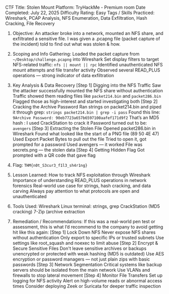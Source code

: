 CTF Title: Stolen Mount
Platform: TryHackMe - Premium room
Date Completed: July 22, 2025
Difficulty Rating: Easy
Tags / Skills Practiced: Wireshark, PCAP Analysis, NFS Enumeration, Data Exfiltration, Hash Cracking, File Recovery

1. Objective: 
      An attacker broke into a network, mounted an NFS share, and exfiltrated a sensitive file. I was given a .pcapng file (packet capture of the incident) told to find out what was stolen & how.
2. Scoping and Info Gathering:
      Loaded the packet capture from `~/Desktop/challenge.pcapng` into Wireshark
      Set display filters to target NFS-related traffic:
      `nfs || mount || rpc`
      Identified unauthenticated NFS mount attempts and file transfer activity
      Observed several READ_PLUS operations — strong indicator of data exfiltration
3. Key Analysis & Data Recovery
      [Step 1] Digging into the NFS Traffic
        Saw the attacker successfully mounted the NFS share without authentication
        Traffic showed them reading files like `packet214.bin` and `packet286.bin`
        Flagged those as high-interest and started investigating both
      [Step 2] Cracking the Archive Password
        Ran strings on packet214.bin and piped it through grep:
        `strings packet214.bin | grep -i pass`
        Found this line:
       ` 9Archive Password: 90eb7723a657b6597100aafef171d9f2`
        That’s an MD5 hash : I used CrackStation to crack it
        Password turned out to be: `avengers`
      [Step 3] Extracting the Stolen File
        Opened packet286.bin in Wireshark
        Found what looked like the start of a PNG file (89 50 4E 47)
        Used Export Packet Bytes to pull out the file
        Tried to open it, got prompted for a password
        Used avengers — it worked
        File was secrets.png — the stolen data 
  	[Step 4] Getting Hidden Flag
        Got prompted with a QR code that gave flag

4. Flag:
	`THM{n0t_S3cur3_f1l3_sh4r1ng}`

5. Lesson Learned:
      How to track NFS exploitation through Wireshark
      Importance of understanding READ_PLUS operations in network forensics
      Real-world use case for strings, hash cracking, and data carving
      Always pay attention to what protocols are open and unauthenticated

6. Tools Used:
      Wireshark
      Linux terminal: strings, grep
      CrackStation (MD5 cracking)
      7-Zip (archive extraction

7. Remediation / Recommendations:
If this was a real-world pen test or assessment, this is what I’d recommend to the company to avoid getting hit like this again:
      [Step 1] Lock Down NFS
        Never expose NFS shares without authentication
        Only export to specific IPs or trusted subnets
        Use settings like root_squash and noexec to limit abuse
      [Step 2] Encrypt & Secure Sensitive Files
        Don't leave sensitive archives or backups unencrypted or protected with weak hashing (MD5 is outdated)
        Use AES encryption or password managers — not just plain zips with basic passwords
      [Step 3] Network Segmentation
        Critical systems like backup servers should be isolated from the main network
        Use VLANs and firewalls to stop lateral movement
      [Step 4] Monitor File Transfers
        Set up logging for NFS activity
        Alert on high-volume reads or abnormal access times
        Consider deploying Zeek or Suricata for deeper traffic inspection

